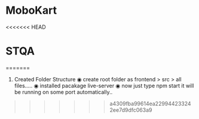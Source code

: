 # MoboKart
<<<<<<< HEAD
# STQA
=======

1. Created Folder Structure 
 ◉ create root folder as frontend > src > all files.....
 ◉ installed pacakage live-server
 ◉ now just type npm start it will be running on some port automatically..
>>>>>>> a4309fba99614ea229944233242ee7d9dfc063a9
